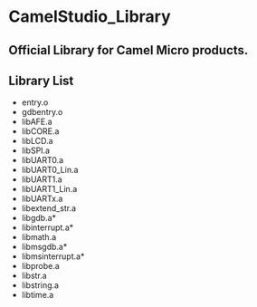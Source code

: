 # CamelStudio_Library
Official Library for Camel Micro products.
----

## Library List
- entry.o
- gdbentry.o
- libAFE.a
- libCORE.a
- libLCD.a
- libSPI.a
- libUART0.a
- libUART0_Lin.a
- libUART1.a
- libUART1_Lin.a
- libUARTx.a
- libextend_str.a
- libgdb.a*
- libinterrupt.a*
- libmath.a
- libmsgdb.a*
- libmsinterrupt.a*
- libprobe.a
- libstr.a
- libstring.a
- libtime.a
